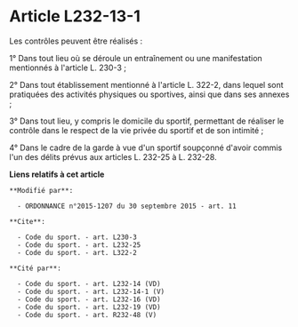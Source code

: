 # Article L232-13-1

Les contrôles peuvent être réalisés : 

1° Dans tout lieu où se déroule un entraînement ou une manifestation mentionnés à l'article L. 230-3 ; 

2° Dans tout établissement mentionné à l'article L. 322-2, dans lequel sont pratiquées des activités physiques ou sportives,
ainsi que dans ses annexes ; 

3° Dans tout lieu, y compris le domicile du sportif, permettant de réaliser le contrôle dans le respect de la vie privée du
sportif et de son intimité ; 

4° Dans le cadre de la garde à vue d'un sportif soupçonné d'avoir commis l'un des délits prévus aux articles L. 232-25 à L.
232-28.

**Liens relatifs à cet article**

	**Modifié par**:

	  - ORDONNANCE n°2015-1207 du 30 septembre 2015 - art. 11

	**Cite**:

	  - Code du sport. - art. L230-3
	  - Code du sport. - art. L232-25
	  - Code du sport. - art. L322-2

	**Cité par**:

	  - Code du sport. - art. L232-14 (VD)
	  - Code du sport. - art. L232-14-1 (V)
	  - Code du sport. - art. L232-16 (VD)
	  - Code du sport. - art. L232-19 (VD)
	  - Code du sport. - art. R232-48 (V)

